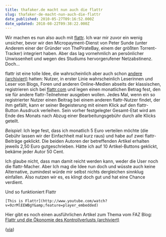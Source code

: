 ```yaml
---
title: thafaker.de macht nun auch die flattr
slug: thafaker-de-macht-nun-auch-die-flattr
date_published: 2010-05-27T09:16:52.000Z
date_updated: 2018-08-22T09:38:22.000Z
---
```


Wir machen es nun also auch mit [flattr](http://flattr.com/). Ich war mir zuvor ein wenig unsicher, bevor wir den Micropayment-Dienst von Peter Sunde (unter Anderem einer der Gründer von ThePirateBay, einem der größten Torrent-Tracker) integriert haben. Aber das lag vornehmlich an persönlicher Unwissenheit und wegen des Studiums hervorgerufener Netzabstinenz. Doch...

flattr ist  eine tolle Idee, die wahrscheinlich aber auch schon [andere (archiviert)](http://web.archive.org/web/20100527040933/http://www.kachingle.com/) hatten: Nutzer, in erster Linie wahrscheinlich Leserinnen und Leser von  Blogs, Foren und anderen Online-Medien abseits der klassischen,  registrieren sich bei [flattr.com](http://flattr.com/) und  legen einen monatlichen Betrag fest, den sie für andere  flattr-Teilnehmer ausgeben wollen. Jedes Mal, wenn ein so registrierter  Nutzer einen Beitrag bei einem anderen flattr-Nutzer findet, der ihm  gefällt, kann er seiner Begeisterung mit einem Klick auf den  flattr-Button Ausdruck verleihen. Sein vorher festgelegter Gesamt-Etat  wird am Ende des Monats nach Abzug einer Bearbeitungsgebühr durch alle  Klicks geteilt. 

*Beispiel*: Ich lege fest, dass ich monatlich 5 Euro  verteilen möchte (die Gebühr lassen wir der Einfachheit mal kurz raus)  und habe auf zwei flattr-Beiträge geklickt. Die beiden Autoren der  betreffenden Artikel erhalten jeweils 2,50 Euro gutgeschrieben. Hätte  ich auf 10 Artikel-Buttons geklickt, bekäme jeder Autor 50 Cent.

Ich glaube nicht, dass man damit reicht werden kann, weder die User noch die flattr-Macher. Aber Ich mag die Idee nun doch und wüsste auch keine Alternative, zumindest würde mir selbst nichts dergleichen sinnklug einfallen. Also nutzen wir es, es klingt doch gut und hat eine Chance verdient.

Und so funktioniert Flattr

`[This is Flattr](http://www.youtube.com/watch?v=9zrMlEEWBgY&amp;feature=player_embedded)`

Hier gibt es noch einen ausführlichen Artikel zum Thema vom FAZ Blog: [Flattr und die Ökonomie des Kontrollverlusts (archiviert)](http://web.archive.org/web/20100524154353/http://faz-community.faz.net:80/blogs/crtl-verlust/archive/2010/05/21/flattr-und-die-oekonomie-des-kontrollverlusts.aspx?)

([via](http://www.spreeblick.com/2010/05/18/spreeblick-mit-flattr/))
